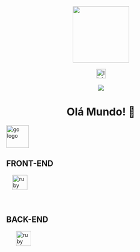 <div align="center">
    <img
      height="150"
      src="https://i.ibb.co/hZ41QDJ/ico2-removebg-preview.png"
    />
  </div>
  <br />
  <div align="center">
    <img
      src="https://img.shields.io/static/v1?message=LinkedIn&logo=linkedin&label=&color=0077B5&logoColor=white&labelColor=&style=for-the-badge"
      height="25"
      alt="linkedin JEFFERSON PEREIRA"
    />
  </div>
  <br />
  <div align="center">
    <img
      src="https://visitor-badge.laobi.icu/badge?page_id=maurodesouza.maurodesouza&"
    />
  </div>

  <h1 align="center">Olá Mundo! 👋</h1>

  <div align="left">
    <img
      src="https://i.ibb.co/ZfMdV3g/ico3-removebg-preview.png"
      height="60"
      alt="go logo"
    />
    <h2>FRONT-END</h2>
    <img width="12" />
    <img
      src="https://cdn.jsdelivr.net/gh/devicons/devicon/icons/ruby/ruby-plain-wordmark.svg"
      height="40"
      alt="ruby logo"
    />
  </div>
  <br />
  <br />
  <h2>BACK-END</h2>
  <img width="22" />
  <img
    src="https://cdn.jsdelivr.net/gh/devicons/devicon/icons/ruby/ruby-plain-wordmark.svg"
    height="40"
    alt="ruby logo"
  />
</div>
<br />
<br />
